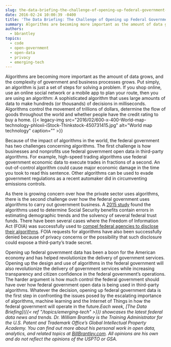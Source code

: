 ```yaml
---
slug: the-data-briefing-the-challenge-of-opening-up-federal-government-algorithms
date: 2016-02-24 10:00:39 -0400
title: 'The Data Briefing: The Challenge of Opening up Federal Government Algorithms'
summary: Algorithms are becoming more important as the amount of data grows, and the complexity of government and business processes grows. Put simply, an algorithm is just a set of steps for solving a problem. If you shop online, use an online social network or a mobile app to plan your route, then you are using
authors:
  - bbrantley
topics:
  - code
  - open-government
  - open-data
  - privacy
  - emerging-tech
---
```


Algorithms are becoming more important as the amount of data grows, and the complexity of government and business processes grows. Put simply, an algorithm is just a set of steps for solving a problem. If you shop online, use an online social network or a mobile app to plan your route, then you are using an algorithm: A sophisticated algorithm that uses large amounts of data to make hundreds (or thousands) of decisions in milliseconds. Algorithms control the movement of trillions of dollars, determine the flow of goods throughout the world and whether people have the credit rating to buy a home. {{< legacy-img src="2016/02/600-x-400-World-map-technology-phloxii-iStock-Thinkstock-450731415.jpg" alt="World map technology" caption="" >}} 

Because of the impact of algorithms in the world, the federal government has two challenges concerning algorithms. The first challenge is how businesses and nonprofits use federal government open data in third-party algorithms. For example, high-speed trading algorithms use federal government economic data to execute trades in fractions of a second. An out-of-control algorithm could cause major economic damage in the time you took to read this sentence. Other algorithms can be used to evade government regulations as a recent automaker did in circumventing emissions controls.

As there is growing concern over how the private sector uses algorithms, there is the second challenge over how the federal government uses algorithms to carry out government business. A [2015 study](http://gking.harvard.edu/publications/systematic-Bias-And-Nontransparency-Us-Social-Securityadministration-Forecasts) found the algorithms used to determine Social Security benefits contain errors in estimating demographic trends and the solvency of several federal trust funds. There have been several cases where the Freedom of Information Act (FOIA) was successfully used to <a href="http://www.slate.com/articles/technology/future_tense/2016/02/how_to_hold_governments_accountable_for_their_algorithms.single.html" target="_blank">compel federal agencies to disclose their algorithms</a>. FOIA requests for algorithms have also been successfully denied because of privacy concerns or the possibility that such disclosure could expose a third-party’s trade secret.

Opening up federal government data has been a boon for the American economy and has helped revolutionize the delivery of government services. Opening up the design and use of algorithms in the federal government will also revolutionize the delivery of government services while increasing transparency and citizen confidence in the federal government’s operations. The harder argument is how much control the federal government should have over how federal government open data is being used in third-party algorithms. Whatever the decision, opening up federal government data is the first step in confronting the issues posed by the escalating importance of algorithms, machine learning and the Internet of Things in how the federal government will operate in the future._Each week, [The Data Briefing]({{< ref "/topics/emerging-tech" >}}) showcases the latest federal data news and trends._
_Dr. William Brantley is the Training Administrator for the U.S. Patent and Trademark Office’s Global Intellectual Property Academy. You can find out more about his personal work in open data, analytics, and related topics at <a href="http://billbrantley.com" target="_blank">BillBrantley.com</a>. All opinions are his own and do not reflect the opinions of the USPTO or GSA._